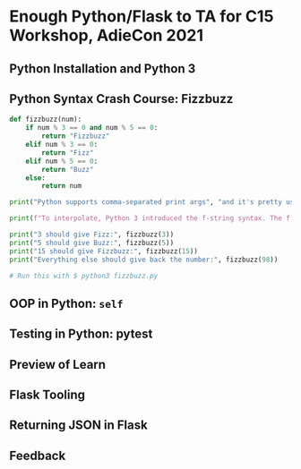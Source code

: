 # Enough Python/Flask to TA for C15 Workshop, AdieCon 2021

## Python Installation and Python 3

## Python Syntax Crash Course: Fizzbuzz

```python
def fizzbuzz(num):
    if num % 3 == 0 and num % 5 == 0:
        return "Fizzbuzz"
    elif num % 3 == 0:
        return "Fizz"
    elif num % 5 == 0:
        return "Buzz"
    else:
        return num

print("Python supports comma-separated print args", "and it's pretty useful!")

print(f"To interpolate, Python 3 introduced the f-string syntax. The f before the string lets us print expressions: {fizzbuzz(1)}")

print("3 should give Fizz:", fizzbuzz(3))
print("5 should give Buzz:", fizzbuzz(5))
print("15 should give Fizzbuzz:", fizzbuzz(15))
print("Everything else should give back the number:", fizzbuzz(98))

# Run this with $ python3 fizzbuzz.py

```

## OOP in Python: `self`



## Testing in Python: pytest

## Preview of Learn

## Flask Tooling

## Returning JSON in Flask

## Feedback
